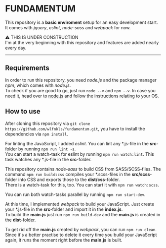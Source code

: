 # FUNDAMENTUM

This repository is a **basic enviroment** setup for an easy development start. <br />
It comes with _jquery_, _eslint_, _node-sass_ and _webpack_ for now.

:warning: THIS IS UNDER CONSTRUCTION <br />
I'm at the very beginning with this repository and features are added nearly every day.

----

## Requirements

In order to run this repository, you need _node.js_ and the package manager _npm_, which comes with _node.js_. <br />
To check if you are good to go, just run `node --v` and `npm --v`. In case you need it, head over to [node.js](https://nodejs.org/en/) and follow the instructions relating to your OS.

## How to use

After cloning this repository via `git clone https://github.com/wlfnkls/fundamentum.git`, you have to install the dependencies via `npm install`.

For linting the JavaScript, I added _eslint_. You can lint any *.js-file in the **src**-folder by running `npm run lint -s`. <br />
You can start a watch-task for eslint by running `npm run watch:lint`. This task watches any *.js-file in the **src**-folder.

This repository contains _node-sass_ to build CSS from SASS/SCSS-files. The command `npm run build:css` compiles your *.scss-files in the **src/scss**-folder into CSS and exports those to the **dist/css**-folder. <br />
There is a watch-task for this, too. You can start it with `npm run watch:scss`.

You can run both watch-tasks parallel by running `npm run start-dev`.

At this time, I implemented _webpack_ to build your JavaScript. Just create your *.js-file in the **src**-folder and import it in the **index.js**. <br />
To build the **main.js** just run `npm run build-dev` and the **main.js** is created in the **dist**-folder.

To get rid off the **main.js** created by _webpack_, you can run `npm run clean`. Since it's a better practise to delete it every time you build your JavaScript again, it runs the moment right before the **main.js** is built.
